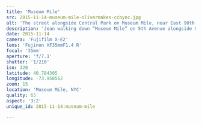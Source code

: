 ```yaml
---
title: 'Museum Mile'
src: 2015-11-14-museum-mile-olivermakes-ccbync.jpg
alt: 'The street alongside Central Park on Museum Mile, near East 90th Street'
description: 'Jean walking down “Museum Mile” on 5th Avenue alongside Central Park at East 90th Street.'
date: 2015-11-14
camera: 'Fujifilm X-E2'
lens: 'Fujinon XF35mmF1.4 R'
focal: '35mm'
aperture: 'f/7.1'
shutter: '1/210'
iso: 320
latitude: 40.784305
longitude: -73.958562
zoom: 15
location: 'Museum Mile, NYC'
quality: 65
aspect: '3:2'
unique_id: 2015-11-14:museum-mile

---
```

